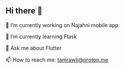 ## Hi there 👋

<!--
**Tamrawii/Tamrawii** is a ✨ _special_ ✨ repository because its `README.md` (this file) appears on your GitHub profile.

Here are some ideas to get you started:

- 👯 I’m looking to collaborate on ...
- 🤔 I’m looking for help with ...
- 😄 Pronouns: ...
- ⚡ Fun fact: ...
-->
🔭 I’m currently working on Najahni mobile app

🌱 I’m currently learning Flask

💬 Ask me about Flutter

📫 How to reach me: tamrawii@proton.me
